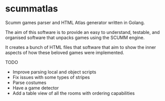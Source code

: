 # scummatlas
Scumm games parser and HTML Atlas generator written in Golang.

The aim of this software is to provide an easy to understand, testable, and organised software that unpacks games using the SCUMM engine.

It creates a bunch of HTML files that software that aim to show the inner aspects of how these beloved games were implemented.

TODO
- Improve parsing local and object scripts
- Fix issues with some types of stripes
- Parse costumes
- Have a game detector
- Add a table view of all the rooms with ordering capabilities
